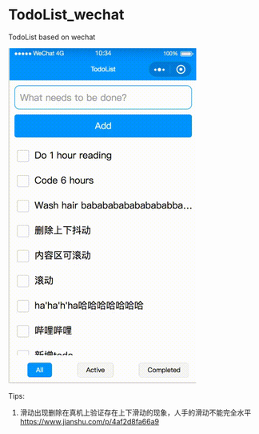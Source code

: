 # TodoList_wechat
TodoList based on wechat

![image](https://github.com/Youhandan/TodoList_wechat/blob/master/static/demo.gif)

Tips:
1. 滑动出现删除在真机上验证存在上下滑动的现象，人手的滑动不能完全水平
https://www.jianshu.com/p/4af2d8fa66a9
